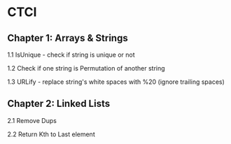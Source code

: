 # CTCI

Chapter 1: Arrays & Strings
---------------------------
1.1 IsUnique - check if string is unique or not

1.2 Check if one string is Permutation of another string

1.3 URLify - replace string's white spaces with %20 (ignore trailing spaces)

Chapter 2: Linked Lists
----------------------------
2.1 Remove Dups

2.2 Return Kth to Last element
